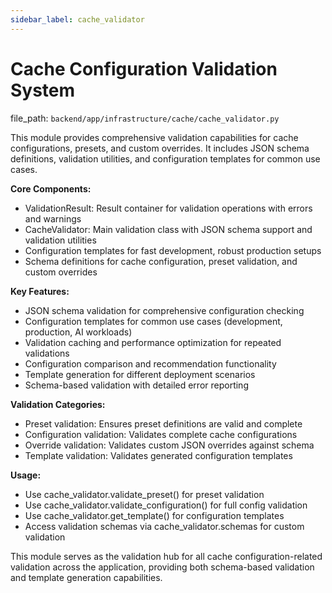 ```yaml
---
sidebar_label: cache_validator
---
```


# Cache Configuration Validation System

  file_path: `backend/app/infrastructure/cache/cache_validator.py`

This module provides comprehensive validation capabilities for cache configurations,
presets, and custom overrides. It includes JSON schema definitions, validation utilities,
and configuration templates for common use cases.

**Core Components:**
- ValidationResult: Result container for validation operations with errors and warnings
- CacheValidator: Main validation class with JSON schema support and validation utilities
- Configuration templates for fast development, robust production setups
- Schema definitions for cache configuration, preset validation, and custom overrides

**Key Features:**
- JSON schema validation for comprehensive configuration checking
- Configuration templates for common use cases (development, production, AI workloads)
- Validation caching and performance optimization for repeated validations
- Configuration comparison and recommendation functionality
- Template generation for different deployment scenarios
- Schema-based validation with detailed error reporting

**Validation Categories:**
- Preset validation: Ensures preset definitions are valid and complete
- Configuration validation: Validates complete cache configurations
- Override validation: Validates custom JSON overrides against schema
- Template validation: Validates generated configuration templates

**Usage:**
- Use cache_validator.validate_preset() for preset validation
- Use cache_validator.validate_configuration() for full config validation
- Use cache_validator.get_template() for configuration templates
- Access validation schemas via cache_validator.schemas for custom validation

This module serves as the validation hub for all cache configuration-related
validation across the application, providing both schema-based validation
and template generation capabilities.
